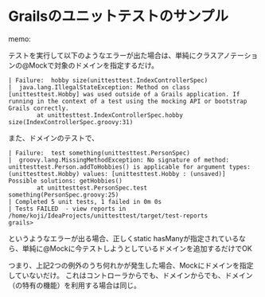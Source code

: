 # Grailsのユニットテストのサンプル

memo:  

テストを実行して以下のようなエラーが出た場合は、単純にクラスアノテーションの@Mockで対象のドメインを指定するだけ。

```
| Failure:  hobby size(unittesttest.IndexControllerSpec)
|  java.lang.IllegalStateException: Method on class [unittesttest.Hobby] was used outside of a Grails application. If running in the context of a test using the mocking API or bootstrap Grails correctly.
        at unittesttest.IndexControllerSpec.hobby size(IndexControllerSpec.groovy:31)

```


また、ドメインのテストで、

```
| Failure:  test something(unittesttest.PersonSpec)
|  groovy.lang.MissingMethodException: No signature of method: unittesttest.Person.addToHobbies() is applicable for argument types: (unittesttest.Hobby) values: [unittesttest.Hobby : (unsaved)]
Possible solutions: getHobbies()
        at unittesttest.PersonSpec.test something(PersonSpec.groovy:25)
| Completed 5 unit tests, 1 failed in 0m 0s
| Tests FAILED  - view reports in /home/koji/IdeaProjects/unittesttest/target/test-reports
grails> 
```

というようなエラーが出る場合、正しくstatic hasManyが指定されているなら、単純に@Mockに今テストしようとしているドメインを追加するだけでOK

つまり、上記2つの例外のうち何れかが発生した場合、Mockにドメインを指定していないだけ。
これはコントローラからでも、ドメインからでも、ドメイン（の特有の機能）を利用する場合は同じ。